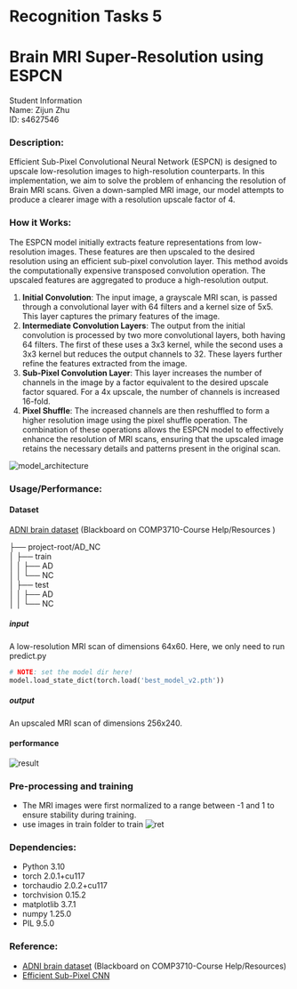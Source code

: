 # Recognition Tasks 5
# **Brain MRI Super-Resolution using ESPCN**
Student Information  
Name: Zijun Zhu  
ID: s4627546  
### **Description:**
Efficient Sub-Pixel Convolutional Neural Network (ESPCN) is designed to upscale low-resolution images to high-resolution counterparts. In this implementation, we aim to solve the problem of enhancing the resolution of Brain MRI scans. Given a down-sampled MRI image, our model attempts to produce a clearer image with a resolution upscale factor of 4.

### **How it Works:**
The ESPCN model initially extracts feature representations from low-resolution images. These features are then upscaled to the desired resolution using an efficient sub-pixel convolution layer. This method avoids the computationally expensive transposed convolution operation. The upscaled features are aggregated to produce a high-resolution output.

1. **Initial Convolution**: The input image, a grayscale MRI scan, is passed through a convolutional layer with 64 filters and a kernel size of 5x5. This layer captures the primary features of the image.
2. **Intermediate Convolution Layers**: The output from the initial convolution is processed by two more convolutional layers, both having 64 filters. The first of these uses a 3x3 kernel, while the second uses a 3x3 kernel but reduces the output channels to 32. These layers further refine the features extracted from the image.
3. **Sub-Pixel Convolution Layer**: This layer increases the number of channels in the image by a factor equivalent to the desired upscale factor squared. For a 4x upscale, the number of channels is increased 16-fold.
4. **Pixel Shuffle**: The increased channels are then reshuffled to form a higher resolution image using the pixel shuffle operation.
The combination of these operations allows the ESPCN model to effectively enhance the resolution of MRI scans, ensuring that the upscaled image retains the necessary details and patterns present in the original scan.

![model_architecture](https://github.com/a12a12a12a12/PatternAnalysis-2023/assets/90440194/b1e3b5da-b561-4e7e-9130-30e35d5b7411)

### **Usage/Performance:**
#### **Dataset**
[ADNI brain dataset](https://cloudstor.aarnet.edu.au/plus/s/L6bbssKhUoUdTSI) (Blackboard on COMP3710-Course Help/Resources
)  

├── project-root/AD_NC  
│   ├── train  
│   │   ├── AD  
│   │   └── NC  
│   ├── test  
│   │   ├── AD  
│   │   └── NC  




##### **input**
A low-resolution MRI scan of dimensions 64x60.
Here, we only need to run predict.py 

```python
# NOTE: set the model dir here!
model.load_state_dict(torch.load('best_model_v2.pth'))
```
##### **output**
An upscaled MRI scan of dimensions 256x240.
#### **performance**
![result](https://github.com/a12a12a12a12/PatternAnalysis-2023/assets/90440194/4d09c59a-df61-4031-90df-3fc1d8d8820f)


### **Pre-processing and training**
- The MRI images were first normalized to a range between -1 and 1 to ensure stability during training. 
- use images in train folder to train
  ![ret](https://github.com/a12a12a12a12/PatternAnalysis-2023/assets/90440194/2f8b9160-c949-4d0b-8cfe-ccf815a444cf)

### **Dependencies:**
- Python 3.10
- torch 2.0.1+cu117
- torchaudio 2.0.2+cu117
- torchvision 0.15.2
- matplotlib 3.7.1
- numpy 1.25.0
- PIL 9.5.0

### **Reference:**
- [ADNI brain dataset](https://cloudstor.aarnet.edu.au/plus/s/L6bbssKhUoUdTSI) (Blackboard on COMP3710-Course Help/Resources)  
- [Efficient Sub-Pixel CNN]([https://cloudstor.aarnet.edu.au/plus/s/L6bbssKhUoUdTSI](https://keras.io/examples/vision/super_resolution_sub_pixel/)https://keras.io/examples/vision/super_resolution_sub_pixel/) 
